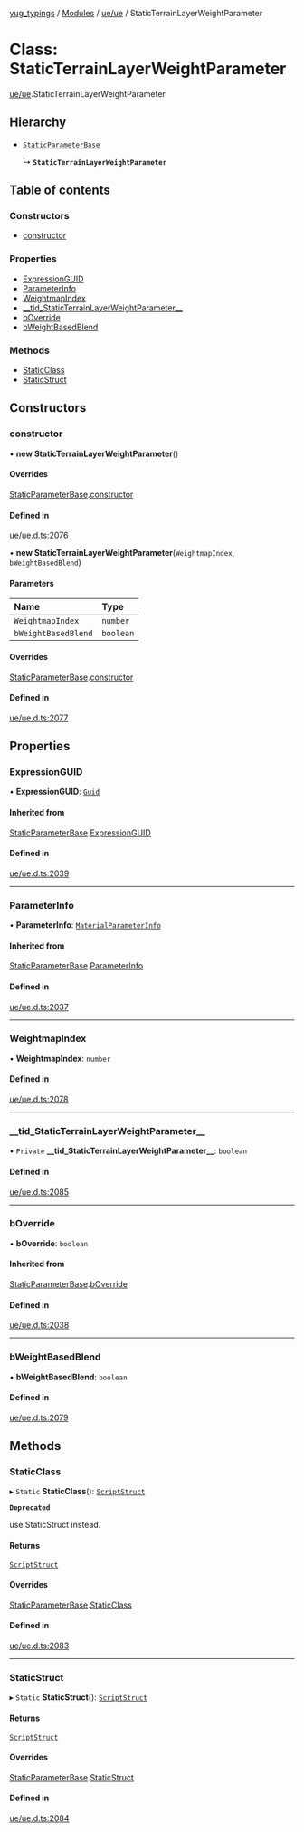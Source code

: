 [yug_typings](../README.md) / [Modules](../modules.md) / [ue/ue](../modules/ue_ue.md) / StaticTerrainLayerWeightParameter

# Class: StaticTerrainLayerWeightParameter

[ue/ue](../modules/ue_ue.md).StaticTerrainLayerWeightParameter

## Hierarchy

- [`StaticParameterBase`](ue_ue.StaticParameterBase.md)

  ↳ **`StaticTerrainLayerWeightParameter`**

## Table of contents

### Constructors

- [constructor](ue_ue.StaticTerrainLayerWeightParameter.md#constructor)

### Properties

- [ExpressionGUID](ue_ue.StaticTerrainLayerWeightParameter.md#expressionguid)
- [ParameterInfo](ue_ue.StaticTerrainLayerWeightParameter.md#parameterinfo)
- [WeightmapIndex](ue_ue.StaticTerrainLayerWeightParameter.md#weightmapindex)
- [\_\_tid\_StaticTerrainLayerWeightParameter\_\_](ue_ue.StaticTerrainLayerWeightParameter.md#__tid_staticterrainlayerweightparameter__)
- [bOverride](ue_ue.StaticTerrainLayerWeightParameter.md#boverride)
- [bWeightBasedBlend](ue_ue.StaticTerrainLayerWeightParameter.md#bweightbasedblend)

### Methods

- [StaticClass](ue_ue.StaticTerrainLayerWeightParameter.md#staticclass)
- [StaticStruct](ue_ue.StaticTerrainLayerWeightParameter.md#staticstruct)

## Constructors

### constructor

• **new StaticTerrainLayerWeightParameter**()

#### Overrides

[StaticParameterBase](ue_ue.StaticParameterBase.md).[constructor](ue_ue.StaticParameterBase.md#constructor)

#### Defined in

[ue/ue.d.ts:2076](https://github.com/YugMetaverse/yug_typings/blob/25cad34/ue/ue.d.ts#L2076)

• **new StaticTerrainLayerWeightParameter**(`WeightmapIndex`, `bWeightBasedBlend`)

#### Parameters

| Name | Type |
| :------ | :------ |
| `WeightmapIndex` | `number` |
| `bWeightBasedBlend` | `boolean` |

#### Overrides

[StaticParameterBase](ue_ue.StaticParameterBase.md).[constructor](ue_ue.StaticParameterBase.md#constructor)

#### Defined in

[ue/ue.d.ts:2077](https://github.com/YugMetaverse/yug_typings/blob/25cad34/ue/ue.d.ts#L2077)

## Properties

### ExpressionGUID

• **ExpressionGUID**: [`Guid`](ue_ue_s.Guid.md)

#### Inherited from

[StaticParameterBase](ue_ue.StaticParameterBase.md).[ExpressionGUID](ue_ue.StaticParameterBase.md#expressionguid)

#### Defined in

[ue/ue.d.ts:2039](https://github.com/YugMetaverse/yug_typings/blob/25cad34/ue/ue.d.ts#L2039)

___

### ParameterInfo

• **ParameterInfo**: [`MaterialParameterInfo`](ue_ue.MaterialParameterInfo.md)

#### Inherited from

[StaticParameterBase](ue_ue.StaticParameterBase.md).[ParameterInfo](ue_ue.StaticParameterBase.md#parameterinfo)

#### Defined in

[ue/ue.d.ts:2037](https://github.com/YugMetaverse/yug_typings/blob/25cad34/ue/ue.d.ts#L2037)

___

### WeightmapIndex

• **WeightmapIndex**: `number`

#### Defined in

[ue/ue.d.ts:2078](https://github.com/YugMetaverse/yug_typings/blob/25cad34/ue/ue.d.ts#L2078)

___

### \_\_tid\_StaticTerrainLayerWeightParameter\_\_

• `Private` **\_\_tid\_StaticTerrainLayerWeightParameter\_\_**: `boolean`

#### Defined in

[ue/ue.d.ts:2085](https://github.com/YugMetaverse/yug_typings/blob/25cad34/ue/ue.d.ts#L2085)

___

### bOverride

• **bOverride**: `boolean`

#### Inherited from

[StaticParameterBase](ue_ue.StaticParameterBase.md).[bOverride](ue_ue.StaticParameterBase.md#boverride)

#### Defined in

[ue/ue.d.ts:2038](https://github.com/YugMetaverse/yug_typings/blob/25cad34/ue/ue.d.ts#L2038)

___

### bWeightBasedBlend

• **bWeightBasedBlend**: `boolean`

#### Defined in

[ue/ue.d.ts:2079](https://github.com/YugMetaverse/yug_typings/blob/25cad34/ue/ue.d.ts#L2079)

## Methods

### StaticClass

▸ `Static` **StaticClass**(): [`ScriptStruct`](ue_ue.ScriptStruct.md)

**`Deprecated`**

use StaticStruct instead.

#### Returns

[`ScriptStruct`](ue_ue.ScriptStruct.md)

#### Overrides

[StaticParameterBase](ue_ue.StaticParameterBase.md).[StaticClass](ue_ue.StaticParameterBase.md#staticclass)

#### Defined in

[ue/ue.d.ts:2083](https://github.com/YugMetaverse/yug_typings/blob/25cad34/ue/ue.d.ts#L2083)

___

### StaticStruct

▸ `Static` **StaticStruct**(): [`ScriptStruct`](ue_ue.ScriptStruct.md)

#### Returns

[`ScriptStruct`](ue_ue.ScriptStruct.md)

#### Overrides

[StaticParameterBase](ue_ue.StaticParameterBase.md).[StaticStruct](ue_ue.StaticParameterBase.md#staticstruct)

#### Defined in

[ue/ue.d.ts:2084](https://github.com/YugMetaverse/yug_typings/blob/25cad34/ue/ue.d.ts#L2084)
